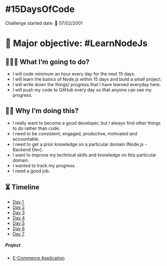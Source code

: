 # #15DaysOfCode

Challenge started date: 📅 07/02/2001  

# 🎯 Major objective: #LearnNodeJs

## 💁🏻‍♂️ What I’m going to do?

- I will code minimum an hour every day for the next 15 days.
- I will learn the basics of Node.js within 15 days and build a small project.
- I will write down the things/ progress that I have learned everyday here.
- I will push my code to GitHub every day so that anyone can see my progress.

## 💪🏻 Why I’m doing this?

- I really want to become a good developer, but I always find other things to do rather than code.
- I need to be consistent, engaged, productive, motivated and accountable.
- I need to get a prior knowledge on a particular domain (Node.js - Backend Dev).
- I want to improve my technical skills and knowledge on this particular domain.
- I wanted to track my progress.
- I need a good job.

## ⏳ Timeline

- <a href="./day1/day1_log.md">Day 1</a>
- <a href="./day2/day2_log.md">Day 2</a>
- <a href="./day3/day3_log.md">Day 3</a>
- <a href="./day4/day4_log.md">Day 4</a>
- <a href="./day5/day5_log.md">Day 5</a>
- <a href="./day6/day6_log.md">Day 6</a>
- <a href="./day7/day7_log.md">Day 7</a>

##### Project
- <a href="https://github.com/milan-sony/e-commerce_application">E-Commerce Application</a>
